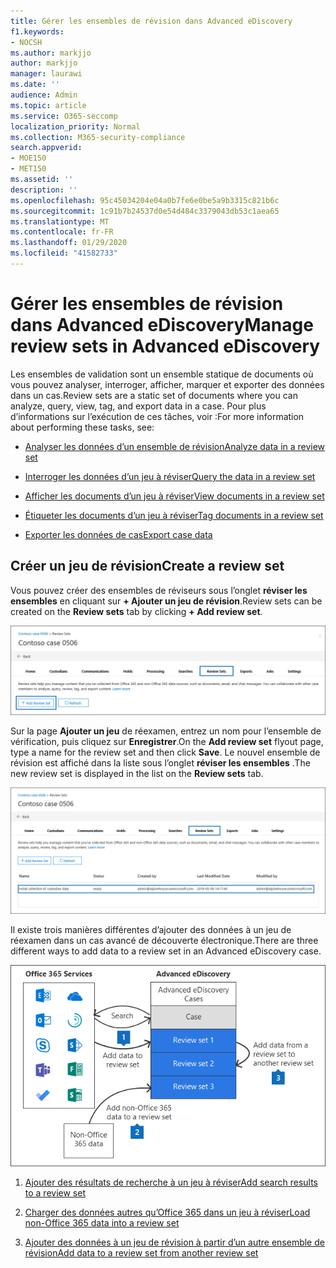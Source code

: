 ```yaml
---
title: Gérer les ensembles de révision dans Advanced eDiscovery
f1.keywords:
- NOCSH
ms.author: markjjo
author: markjjo
manager: laurawi
ms.date: ''
audience: Admin
ms.topic: article
ms.service: O365-seccomp
localization_priority: Normal
ms.collection: M365-security-compliance
search.appverid:
- MOE150
- MET150
ms.assetid: ''
description: ''
ms.openlocfilehash: 95c45034204e04a0b7fe6e0be5a9b3315c821b6c
ms.sourcegitcommit: 1c91b7b24537d0e54d484c3379043db53c1aea65
ms.translationtype: MT
ms.contentlocale: fr-FR
ms.lasthandoff: 01/29/2020
ms.locfileid: "41582733"
---
```

# <a name="manage-review-sets-in-advanced-ediscovery"></a><span data-ttu-id="e4ac1-102">Gérer les ensembles de révision dans Advanced eDiscovery</span><span class="sxs-lookup"><span data-stu-id="e4ac1-102">Manage review sets in Advanced eDiscovery</span></span>

<span data-ttu-id="e4ac1-103">Les ensembles de validation sont un ensemble statique de documents où vous pouvez analyser, interroger, afficher, marquer et exporter des données dans un cas.</span><span class="sxs-lookup"><span data-stu-id="e4ac1-103">Review sets are a static set of documents where you can analyze, query, view, tag, and export data in a case.</span></span> <span data-ttu-id="e4ac1-104">Pour plus d’informations sur l’exécution de ces tâches, voir :</span><span class="sxs-lookup"><span data-stu-id="e4ac1-104">For more information about performing these tasks, see:</span></span>

- [<span data-ttu-id="e4ac1-105">Analyser les données d’un ensemble de révision</span><span class="sxs-lookup"><span data-stu-id="e4ac1-105">Analyze data in a review set</span></span>](analyzing-data-in-review-set.md)

- [<span data-ttu-id="e4ac1-106">Interroger les données d’un jeu à réviser</span><span class="sxs-lookup"><span data-stu-id="e4ac1-106">Query the data in a review set</span></span>](review-set-search.md)

- [<span data-ttu-id="e4ac1-107">Afficher les documents d’un jeu à réviser</span><span class="sxs-lookup"><span data-stu-id="e4ac1-107">View documents in a review set</span></span>](view-documents-in-review-set.md)

- [<span data-ttu-id="e4ac1-108">Étiqueter les documents d’un jeu à réviser</span><span class="sxs-lookup"><span data-stu-id="e4ac1-108">Tag documents in a review set</span></span>](tagging-documents.md)

- [<span data-ttu-id="e4ac1-109">Exporter les données de cas</span><span class="sxs-lookup"><span data-stu-id="e4ac1-109">Export case data</span></span>](exporting-data-ediscover20.md)

## <a name="create-a-review-set"></a><span data-ttu-id="e4ac1-110">Créer un jeu de révision</span><span class="sxs-lookup"><span data-stu-id="e4ac1-110">Create a review set</span></span>

<span data-ttu-id="e4ac1-111">Vous pouvez créer des ensembles de réviseurs sous l’onglet **réviser les ensembles** en cliquant sur **+ Ajouter un jeu de révision**.</span><span class="sxs-lookup"><span data-stu-id="e4ac1-111">Review sets can be created on the **Review sets** tab by clicking **+ Add review set**.</span></span>

![Ajouter un jeu de révision](media/f45c51d9-585d-47d1-b7fb-0288715e0b6a.png)

<span data-ttu-id="e4ac1-113">Sur la page **Ajouter un jeu** de réexamen, entrez un nom pour l’ensemble de vérification, puis cliquez sur **Enregistrer**.</span><span class="sxs-lookup"><span data-stu-id="e4ac1-113">On the **Add review set** flyout page, type a name for the review set and then click **Save**.</span></span> <span data-ttu-id="e4ac1-114">Le nouvel ensemble de révision est affiché dans la liste sous l’onglet **réviser les ensembles** .</span><span class="sxs-lookup"><span data-stu-id="e4ac1-114">The new review set is displayed in the list on the **Review sets** tab.</span></span>

![Nouvel ensemble de réexamens figurant dans l’onglet Review Set](media/AeDnewreviewset.png)

<span data-ttu-id="e4ac1-116">Il existe trois manières différentes d’ajouter des données à un jeu de réexamen dans un cas avancé de découverte électronique.</span><span class="sxs-lookup"><span data-stu-id="e4ac1-116">There are three different ways to add data to a review set in an Advanced eDiscovery case.</span></span>

![Trois méthodes d’ajout à des ensembles de réviseurs](media/1f1f4efd-c03b-4255-bc3d-df358e56549c.png)

1. [<span data-ttu-id="e4ac1-118">Ajouter des résultats de recherche à un jeu à réviser</span><span class="sxs-lookup"><span data-stu-id="e4ac1-118">Add search results to a review set</span></span>](add-data-to-review-set.md)

2. [<span data-ttu-id="e4ac1-119">Charger des données autres qu’Office 365 dans un jeu à réviser</span><span class="sxs-lookup"><span data-stu-id="e4ac1-119">Load non-Office 365 data into a review set</span></span>](load-non-office365-data.md)

3. [<span data-ttu-id="e4ac1-120">Ajouter des données à un jeu de révision à partir d’un autre ensemble de révision</span><span class="sxs-lookup"><span data-stu-id="e4ac1-120">Add data to a review set from another review set</span></span>](add-data-to-review-set-from-another-review-set.md)
